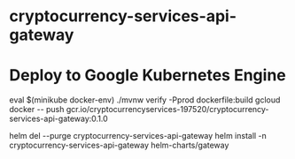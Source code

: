 # cryptocurrency-services-api-gateway

# Deploy to Google Kubernetes Engine
eval $(minikube docker-env)
./mvnw verify -Pprod dockerfile:build
gcloud docker -- push gcr.io/cryptocurrencyservices-197520/cryptocurrency-services-api-gateway:0.1.0

helm del --purge cryptocurrency-services-api-gateway
helm install -n cryptocurrency-services-api-gateway helm-charts/gateway
